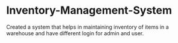 # Inventory-Management-System
Created a system that helps in maintaining inventory of items in a warehouse and have different login for admin and user.
